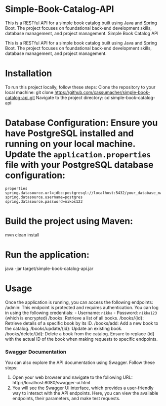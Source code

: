 # Simple-Book-Catalog-API
This is a RESTful API for a simple book catalog built using Java and Spring Boot.
The project focuses on foundational back-end development skills, database management, and project management.
Simple Book Catalog API

This is a RESTful API for a simple book catalog built using Java and Spring Boot. The project focuses on foundational back-end development skills, database management, and project management.
# Installation

To run this project locally, follow these steps:
Clone the repository to your local machine:
git clone https://github.com/cassumacher/simple-book-catalog-api.git
Navigate to the project directory:
cd simple-book-catalog-api

# Database Configuration: Ensure you have PostgreSQL installed and running on your local machine. Update the `application.properties` file with your PostgreSQL database configuration:

    properties
    spring.datasource.url=jdbc:postgresql://localhost:5432/your_database_name
    spring.datasource.username=postgres
    spring.datasource.password=nikos123
    
# Build the project using Maven:

mvn clean install

# Run the application:
java -jar target/simple-book-catalog-api.jar

# Usage

Once the application is running, you can access the following endpoints:
    /admin: This endpoint is protected and requires authentication. You can log in using the following credentials:
        - Username: `nikka`
        - Password: `nikka123` (which is encrypted)
    /books: Retrieve a list of all books.
    /books/{id}: Retrieve details of a specific book by its ID.
    /books/add: Add a new book to the catalog.
    /books/update/{id}: Update an existing book.
    /books/delete/{id}: Delete a book from the catalog.
Ensure to replace {id} with the actual ID of the book when making requests to specific endpoints.

### Swagger Documentation

You can also explore the API documentation using Swagger. Follow these steps:

1. Open your web browser and navigate to the following URL:    
    http://localhost:8080/swagger-ui.html
2. You will see the Swagger UI interface, which provides a user-friendly way to interact with the API endpoints.
 Here, you can view the available endpoints, their parameters, and make test requests.
